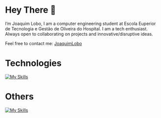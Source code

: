 # Hey There 👋

I’m Joaquim Lobo, I am a computer engineering student at Escola Euperior de Tecnologia e Gestão de Oliveira do Hospital. 
I am a tech enthusiast. Always open to collaborating on projects and innovative/disruptive ideas.

Feel free to contact me: [JoaquimLobo][1]

# Technologies 

[![My Skills](https://skills.thijs.gg/icons?i=c,python,java,html,css,js,php,mysql,bootstrap,selenium,arduino,github,heroku)](https://skills.thijs.gg)


# Others

[![My Skills](https://skills.thijs.gg/icons?i=linux,bash,eclipse,vscode,atom)](https://skills.thijs.gg)

[1]: https://www.linkedin.com/in/joaquim-lobo-a9b719234 "Linkedin"


<!---
Jlob02/Jlob02 is a ✨ special ✨ repository because its `README.md` (this file) appears on your GitHub profile.
You can click the Preview link to take a look at your changes.
--->
